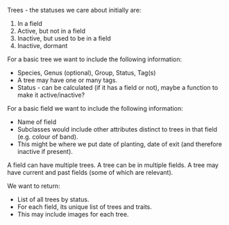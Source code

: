 Trees - the statuses we care about initially are: 
1. In a field
2. Active, but not in a field
3. Inactive, but used to be in a field
4. Inactive, dormant

For a basic tree we want to include the following information:
* Species, Genus (optional), Group, Status, Tag(s)
* A tree may have one or many tags.
* Status - can be calculated (if it has a field or not), maybe a function to make it active/inactive?

For a basic field we want to include the following information: 
* Name of field
* Subclasses would include other attributes distinct to trees in that field (e.g. colour of band).
* This might be where we put date of planting, date of exit (and therefore inactive if present).

A field can have multiple trees. A tree can be in multiple fields. A tree may have current and past fields (some of which are relevant).

We want to return:
* List of all trees by status.
* For each field, its unique list of trees and traits.
* This may include images for each tree.
